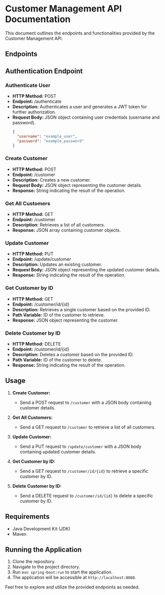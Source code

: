 # Customer Management API Documentation

This document outlines the endpoints and functionalities provided by the Customer Management API.

## Endpoints
## Authentication Endpoint

### Authenticate User

- **HTTP Method:** POST
- **Endpoint:** /authenticate
- **Description:** Authenticates a user and generates a JWT token for further authorization.
- **Request Body:** JSON object containing user credentials (username and password).
  ```json
  {
    "username": "example_user",
    "password": "example_password"
  }


### Create Customer

- **HTTP Method:** POST
- **Endpoint:** /customer
- **Description:** Creates a new customer.
- **Request Body:** JSON object representing the customer details.
- **Response:** String indicating the result of the operation.

### Get All Customers

- **HTTP Method:** GET
- **Endpoint:** /customer
- **Description:** Retrieves a list of all customers.
- **Response:** JSON array containing customer objects.

### Update Customer

- **HTTP Method:** PUT
- **Endpoint:** /update/customer
- **Description:** Updates an existing customer.
- **Request Body:** JSON object representing the updated customer details.
- **Response:** String indicating the result of the operation.

### Get Customer by ID

- **HTTP Method:** GET
- **Endpoint:** /customer/id/{id}
- **Description:** Retrieves a single customer based on the provided ID.
- **Path Variable:** ID of the customer to retrieve.
- **Response:** JSON object representing the customer.

### Delete Customer by ID

- **HTTP Method:** DELETE
- **Endpoint:** /customer/id/{id}
- **Description:** Deletes a customer based on the provided ID.
- **Path Variable:** ID of the customer to delete.
- **Response:** String indicating the result of the operation.

## Usage

1. **Create Customer:**
   - Send a POST request to `/customer` with a JSON body containing customer details.

2. **Get All Customers:**
   - Send a GET request to `/customer` to retrieve a list of all customers.

3. **Update Customer:**
   - Send a PUT request to `/update/customer` with a JSON body containing updated customer details.

4. **Get Customer by ID:**
   - Send a GET request to `/customer/id/{id}` to retrieve a specific customer by ID.

5. **Delete Customer by ID:**
   - Send a DELETE request to `/customer/id/{id}` to delete a specific customer by ID.

## Requirements

- Java Development Kit (JDK)
- Maven

## Running the Application

1. Clone the repository.
2. Navigate to the project directory.
3. Run `mvn spring-boot:run` to start the application.
4. The application will be accessible at `http://localhost:8080`.

Feel free to explore and utilize the provided endpoints as needed.
